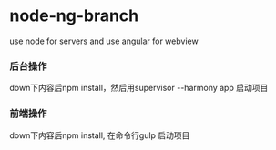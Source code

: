 # node-ng-branch
use node for servers and use angular for webview

### 后台操作
down下内容后npm install，然后用supervisor --harmony app 启动项目

### 前端操作
down下内容后npm install, 在命令行gulp 启动项目